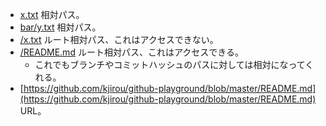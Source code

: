 - [x.txt](x.txt) 相対パス。
- [bar/y.txt](bar/y.txt) 相対パス。
- [/x.txt](/x.txt) ルート相対パス、これはアクセスできない。
- [/README.md](/README.md) ルート相対パス、これはアクセスできる。
  - これでもブランチやコミットハッシュのパスに対しては相対になってくれる。
- [https://github.com/kjirou/github-playground/blob/master/README.md](https://github.com/kjirou/github-playground/blob/master/README.md) URL。
